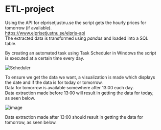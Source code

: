 ﻿# ETL-project

Using the API for elprisetjustnu.se the script gets the hourly prices for tomorrow (if available).<br>
https://www.elprisetjustnu.se/elpris-api <br>
The extracted data is transformed using <i>pandas</i> and loaded into a SQL table.

By creating an automated task using Task Scheduler in Windows the script is executed at a certain time every day.

![Scheduler](https://github.com/user-attachments/assets/198d12bc-6c5a-4c76-bbb5-36f576d20222)


To ensure we get the data we want, a visualization is made which displays the date and if the data is for today or tomorrow.<br>
Data for tomorrow is available somewhere after 13:00 each day.<br>
Data extraction made before 13:00 will result in getting the data for today, as seen below.

![image](https://github.com/user-attachments/assets/b4b5e77f-fb38-49be-b56c-1f8492f044c2)

Data extraction made after 13:00 should result in getting the data for tomorrow, as seen below.

